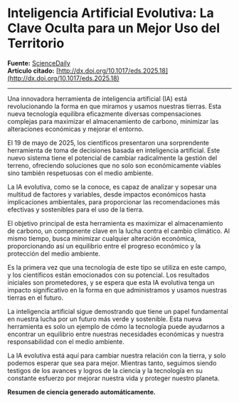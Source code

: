 # Inteligencia Artificial Evolutiva: La Clave Oculta para un Mejor Uso del Territorio

**Fuente:** [ScienceDaily](https://www.sciencedaily.com/releases/2025/05/250519131038.htm)  
**Artículo citado:** [http://dx.doi.org/10.1017/eds.2025.18](http://dx.doi.org/10.1017/eds.2025.18)

---

Una innovadora herramienta de inteligencia artificial (IA) está revolucionando la forma en que miramos y usamos nuestras tierras. Esta nueva tecnología equilibra eficazmente diversas compensaciones complejas para maximizar el almacenamiento de carbono, minimizar las alteraciones económicas y mejorar el entorno.

El 19 de mayo de 2025, los científicos presentaron una sorprendente herramienta de toma de decisiones basada en inteligencia artificial. Este nuevo sistema tiene el potencial de cambiar radicalmente la gestión del terreno, ofreciendo soluciones que no solo son económicamente viables sino también respetuosas con el medio ambiente.

La IA evolutiva, como se la conoce, es capaz de analizar y sopesar una multitud de factores y variables, desde impactos económicos hasta implicaciones ambientales, para proporcionar las recomendaciones más efectivas y sostenibles para el uso de la tierra. 

El objetivo principal de esta herramienta es maximizar el almacenamiento de carbono, un componente clave en la lucha contra el cambio climático. Al mismo tiempo, busca minimizar cualquier alteración económica, proporcionando así un equilibrio entre el progreso económico y la protección del medio ambiente.

Es la primera vez que una tecnología de este tipo se utiliza en este campo, y los científicos están emocionados con su potencial. Los resultados iniciales son prometedores, y se espera que esta IA evolutiva tenga un impacto significativo en la forma en que administramos y usamos nuestras tierras en el futuro.

La inteligencia artificial sigue demostrando que tiene un papel fundamental en nuestra lucha por un futuro más verde y sostenible. Esta nueva herramienta es solo un ejemplo de cómo la tecnología puede ayudarnos a encontrar un equilibrio entre nuestras necesidades económicas y nuestra responsabilidad con el medio ambiente. 

La IA evolutiva está aquí para cambiar nuestra relación con la tierra, y solo podemos esperar que sea para mejor. Mientras tanto, seguimos siendo testigos de los avances y logros de la ciencia y la tecnología en su constante esfuerzo por mejorar nuestra vida y proteger nuestro planeta. 

**Resumen de ciencia generado automáticamente.**